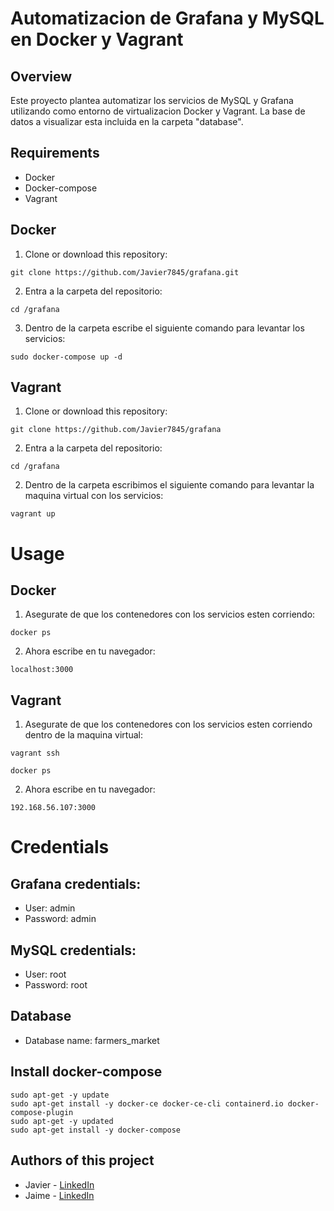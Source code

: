 # Automatizacion de Grafana y MySQL en Docker y Vagrant
## Overview
Este proyecto plantea automatizar los servicios de MySQL y Grafana utilizando como entorno de virtualizacion Docker y Vagrant. La base de datos a visualizar esta incluida en la carpeta "database".
## Requirements
- Docker
- Docker-compose
- Vagrant
## Docker
1. Clone or download this repository:
```
git clone https://github.com/Javier7845/grafana.git
```
2. Entra a la carpeta del repositorio:
```
cd /grafana
```
3. Dentro de la carpeta escribe el siguiente comando para levantar los servicios:
```
sudo docker-compose up -d
```
## Vagrant
1. Clone or download this repository:
```
git clone https://github.com/Javier7845/grafana
```
2. Entra a la carpeta del repositorio:
```
cd /grafana
```
2. Dentro de la carpeta escribimos el siguiente comando para levantar la maquina virtual con los servicios:
```
vagrant up
```
# Usage
## Docker
1. Asegurate de que los contenedores con los servicios esten corriendo:
```
docker ps
```
2. Ahora escribe en tu navegador:
```
localhost:3000
```
## Vagrant
1. Asegurate de que los contenedores con los servicios esten corriendo dentro de la maquina virtual:
```
vagrant ssh
```
```
docker ps
```
2. Ahora escribe en tu navegador:
```
192.168.56.107:3000
```
# Credentials
## Grafana credentials:
- User: admin
- Password: admin
## MySQL credentials:
- User: root
- Password: root
## Database
- Database name: farmers_market

## Install docker-compose
```
sudo apt-get -y update
sudo apt-get install -y docker-ce docker-ce-cli containerd.io docker-compose-plugin
sudo apt-get -y updated
sudo apt-get install -y docker-compose
```
## Authors of this project
- Javier - [LinkedIn](https://www.linkedin.com/in/javec/)
- Jaime - [LinkedIn](https://www.linkedin.com/in/jaime-astudillo-664754228/)
